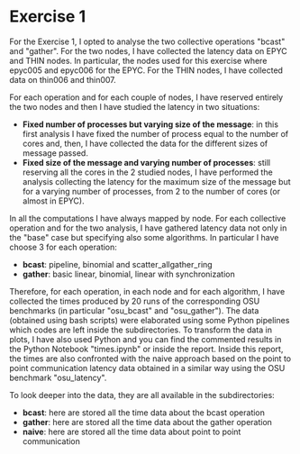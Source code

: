 # Exercise 1

For the Exercise 1, I opted to analyse the two collective operations "bcast" and "gather". For the two nodes,
I have collected the latency data on EPYC and THIN nodes. In particular, the nodes used for this exercise where
epyc005 and epyc006 for the EPYC. For the THIN nodes, I have collected data on thin006 and thin007.

For each operation and for each couple of nodes, I have reserved entirely the two nodes and then I have studied
the latency in two situations:

- **Fixed number of processes but varying size of the message**: in this first analysis I have fixed the number of
process equal to the number of cores and, then, I have collected the data for the different sizes of message passed.
- **Fixed size of the message and varying number of processes**: still reserving all the cores in the 2 studied nodes, I have
performed the analysis collecting the latency for the maximum size of the message but for a varying number of processes,
from 2 to the number of cores (or almost in EPYC).

In all the computations I have always mapped by node.
For each collective operation and for the two analysis, I have gathered latency data not only in the "base" case but specifying
also some algorithms. In particular I have choose 3 for each operation:

- **bcast**: pipeline, binomial and scatter_allgather_ring
- **gather**: basic linear, binomial, linear with synchronization

Therefore, for each operation, in each node and for each algorithm, I have collected the times produced by 20 runs of the corresponding
OSU benchmarks (in particular "osu_bcast" and "osu_gather"). The data (obtained using bash scripts) were elaborated using some Python
 pipelines which codes are left inside the subdirectories. To transform the data in plots, I have also used Python and you can find
 the commented results in the Python Notebook "times.ipynb" or inside the report. Inside this report, the times are also confronted with
 the naive approach based on the point to point communication latency data obtained in a similar way using the OSU benchmark "osu_latency".

To look deeper into the data, they are all available in the subdirectories:

- **bcast**: here are stored all the time data about the bcast operation
- **gather**: here are stored all the time data about the gather operation
- **naive**: here are stored all the time data about point to point communication